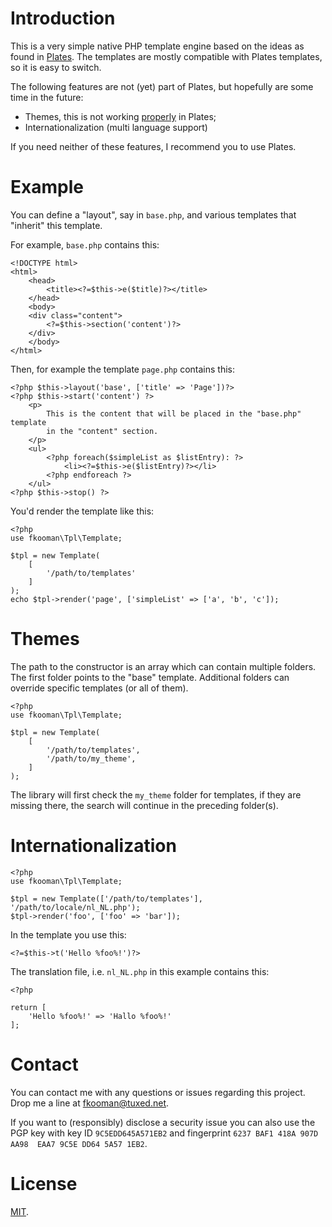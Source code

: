 # Introduction

This is a very simple native PHP template engine based on the ideas as found in 
[Plates](http://platesphp.com/). The templates are mostly compatible with 
Plates templates, so it is easy to switch.

The following features are not (yet) part of Plates, but hopefully are some 
time in the future:

- Themes, this is not working 
  [properly](https://github.com/thephpleague/plates/issues/234) in Plates;
- Internationalization (multi language support)

If you need neither of these features, I recommend you to use Plates.

# Example

You can define a "layout", say in `base.php`, and various templates that 
"inherit" this template.

For example, `base.php` contains this:

    <!DOCTYPE html>
    <html>
        <head>
            <title><?=$this->e($title)?></title>
        </head>
        <body>
        <div class="content">
            <?=$this->section('content')?>
        </div>
        </body>
    </html>

Then, for example the template `page.php` contains this:

    <?php $this->layout('base', ['title' => 'Page'])?>
    <?php $this->start('content') ?>
        <p>
            This is the content that will be placed in the "base.php" template 
            in the "content" section.
        </p>
        <ul>
            <?php foreach($simpleList as $listEntry): ?>
                <li><?=$this->e($listEntry)?></li>
            <?php endforeach ?>
        </ul>
    <?php $this->stop() ?>

You'd render the template like this:

    <?php
    use fkooman\Tpl\Template;

    $tpl = new Template(
        [
            '/path/to/templates'
        ]
    );
    echo $tpl->render('page', ['simpleList' => ['a', 'b', 'c']);

# Themes

The path to the constructor is an array which can contain multiple folders. 
The first folder points to the "base" template. Additional folders can 
override specific templates (or all of them).

    <?php
    use fkooman\Tpl\Template;

    $tpl = new Template(
        [
            '/path/to/templates',
            '/path/to/my_theme',
        ]
    );

The library will first check the `my_theme` folder for templates, if they are 
missing there, the search will continue in the preceding folder(s).

# Internationalization

    <?php
    use fkooman\Tpl\Template;

    $tpl = new Template(['/path/to/templates'], '/path/to/locale/nl_NL.php');
    $tpl->render('foo', ['foo' => 'bar']);

In the template you use this:

    <?=$this->t('Hello %foo%!')?>

The translation file, i.e. `nl_NL.php` in this example contains this:

    <?php

    return [
        'Hello %foo%!' => 'Hallo %foo%!'
    ];

# Contact

You can contact me with any questions or issues regarding this project. Drop
me a line at [fkooman@tuxed.net](mailto:fkooman@tuxed.net).

If you want to (responsibly) disclose a security issue you can also use the
PGP key with key ID `9C5EDD645A571EB2` and fingerprint
`6237 BAF1 418A 907D AA98  EAA7 9C5E DD64 5A57 1EB2`.

# License

[MIT](LICENSE).

